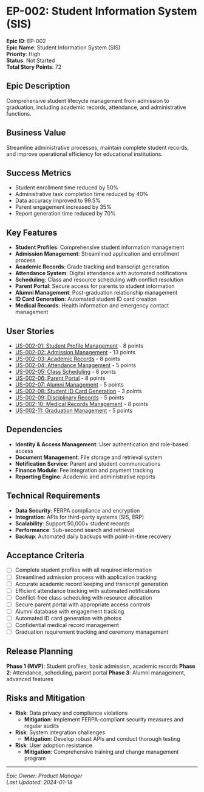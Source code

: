 # EP-002: Student Information System (SIS)

**Epic ID**: EP-002  
**Epic Name**: Student Information System (SIS)  
**Priority**: High  
**Status**: Not Started  
**Total Story Points**: 72  

## Epic Description

Comprehensive student lifecycle management from admission to graduation, including academic records, attendance, and administrative functions.

## Business Value

Streamline administrative processes, maintain complete student records, and improve operational efficiency for educational institutions.

## Success Metrics

- Student enrollment time reduced by 50%
- Administrative task completion time reduced by 40%
- Data accuracy improved to 99.5%
- Parent engagement increased by 35%
- Report generation time reduced by 70%

## Key Features

- **Student Profiles**: Comprehensive student information management
- **Admission Management**: Streamlined application and enrollment process
- **Academic Records**: Grade tracking and transcript generation
- **Attendance System**: Digital attendance with automated notifications
- **Scheduling**: Class and resource scheduling with conflict resolution
- **Parent Portal**: Secure access for parents to student information
- **Alumni Management**: Post-graduation relationship management
- **ID Card Generation**: Automated student ID card creation
- **Medical Records**: Health information and emergency contact management

## User Stories

- [US-002-01: Student Profile Management](../stories/US-002-01-Student-Profile-Management.md) - 8 points
- [US-002-02: Admission Management](../stories/US-002-02-Admission-Management.md) - 13 points
- [US-002-03: Academic Records](../stories/US-002-03-Academic-Records.md) - 8 points
- [US-002-04: Attendance Management](../stories/US-002-04-Attendance-Management.md) - 5 points
- [US-002-05: Class Scheduling](../stories/US-002-05-Class-Scheduling.md) - 8 points
- [US-002-06: Parent Portal](../stories/US-002-06-Parent-Portal.md) - 8 points
- [US-002-07: Alumni Management](../stories/US-002-07-Alumni-Management.md) - 5 points
- [US-002-08: Student ID Card Generation](../stories/US-002-08-Student-ID-Card-Generation.md) - 3 points
- [US-002-09: Disciplinary Records](../stories/US-002-09-Disciplinary-Records.md) - 5 points
- [US-002-10: Medical Records Management](../stories/US-002-10-Medical-Records-Management.md) - 8 points
- [US-002-11: Graduation Management](../stories/US-002-11-Graduation-Management.md) - 5 points

## Dependencies

- **Identity & Access Management**: User authentication and role-based access
- **Document Management**: File storage and retrieval system
- **Notification Service**: Parent and student communications
- **Finance Module**: Fee integration and payment tracking
- **Reporting Engine**: Academic and administrative reports

## Technical Requirements

- **Data Security**: FERPA compliance and encryption
- **Integration**: APIs for third-party systems (SIS, ERP)
- **Scalability**: Support 50,000+ student records
- **Performance**: Sub-second search and retrieval
- **Backup**: Automated daily backups with point-in-time recovery

## Acceptance Criteria

- [ ] Complete student profiles with all required information
- [ ] Streamlined admission process with application tracking
- [ ] Accurate academic record keeping and transcript generation
- [ ] Efficient attendance tracking with automated notifications
- [ ] Conflict-free class scheduling with resource allocation
- [ ] Secure parent portal with appropriate access controls
- [ ] Alumni database with engagement tracking
- [ ] Automated ID card generation with photos
- [ ] Confidential medical record management
- [ ] Graduation requirement tracking and ceremony management

## Release Planning

**Phase 1 (MVP)**: Student profiles, basic admission, academic records
**Phase 2**: Attendance, scheduling, parent portal
**Phase 3**: Alumni management, advanced features

## Risks and Mitigation

- **Risk**: Data privacy and compliance violations
  - **Mitigation**: Implement FERPA-compliant security measures and regular audits
- **Risk**: System integration challenges
  - **Mitigation**: Develop robust APIs and conduct thorough testing
- **Risk**: User adoption resistance
  - **Mitigation**: Comprehensive training and change management program

---

*Epic Owner: Product Manager*  
*Last Updated: 2024-01-18*